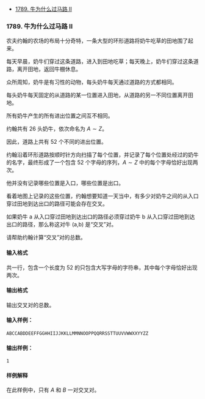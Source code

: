 <!-- @import "[TOC]" {cmd="toc" depthFrom=1 depthTo=6 orderedList=false} -->

<!-- code_chunk_output -->

- [1789. 牛为什么过马路 II](#1789-牛为什么过马路-ii)

<!-- /code_chunk_output -->

### 1789. 牛为什么过马路 II

农夫约翰的农场的布局十分奇特，一条大型的环形道路将奶牛吃草的田地围了起来。

每天早晨，奶牛们穿过这条道路，进入到田地吃草；每天晚上，奶牛们穿过这条道路，离开田地，返回牛棚休息。

众所周知，奶牛是有习性的动物，每头奶牛每天通过道路的方式都相同。

每头奶牛每天固定的从道路的某一位置进入田地，从道路的另一不同位置离开田地。

所有奶牛产生的所有进出位置之间互不相同。

约翰共有 $26$ 头奶牛，依次命名为 $A \sim Z$。

因此，道路上共有 $52$ 个不同的进出位置。

约翰沿着环形道路按顺时针方向扫描了每个位置，并记录了每个位置处经过的奶牛的名字，最终形成了一个包含 $52$ 个字母的序列，$A \sim Z$ 中的每个字母恰好出现两次。

他并没有记录哪些位置是入口，哪些位置是出口。

看着地图上记录的这些位置，约翰想要知道一天当中，有多少对奶牛之间的从入口穿过田地到达出口的路径可能会存在交叉。

如果奶牛 a 从入口穿过田地到达出口的路径必须穿过奶牛 b 从入口穿过田地到达出口的路径，那么称这对牛 (a,b) 是“交叉”对。

请帮助约翰计算“交叉”对的总数。

<h4>输入格式</h4>

共一行，包含一个长度为 $52$ 的只包含大写字母的字符串，其中每个字母恰好出现两次。

<h4>输出格式</h4>

输出交叉对的总数。

<h4>输入样例：</h4>

```
ABCCABDDEEFFGGHHIIJJKKLLMMNNOOPPQQRRSSTTUUVVWWXXYYZZ
```

<h4>输出样例：</h4>

```
1
```

<h4>样例解释</h4>

在此样例中，只有 $A$ 和 $B$ 一对交叉对。

